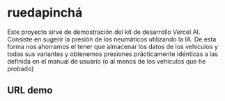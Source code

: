 # ruedapinchá

Este proyecto sirve de demostración del kit de desarrollo Vercel AI. Consiste en sugerir la presión de los neumáticos utilizando la IA.
De esta forma nos ahorramos el tener que almacenar los datos de los vehículos y todas sus variantes y obtenemos presiones prácticamente idénticas a las definida en el manual de usuario (o al menos de los vehículos que he probado)

## URL demo
